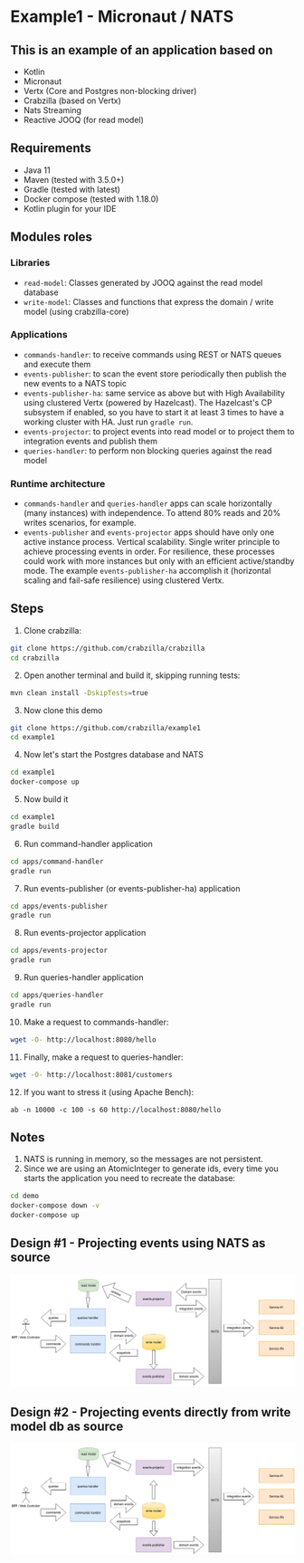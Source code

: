 # Example1 - Micronaut / NATS

## This is an example of an application based on

* Kotlin
* Micronaut
* Vertx (Core and Postgres non-blocking driver)
* Crabzilla (based on Vertx)
* Nats Streaming
* Reactive JOOQ (for read model)

## Requirements

* Java 11
* Maven (tested with 3.5.0+)
* Gradle (tested with latest)
* Docker compose (tested with 1.18.0)
* Kotlin plugin for your IDE

## Modules roles

### Libraries
* `read-model`: Classes generated by JOOQ against the read model database
* `write-model`: Classes and functions that express the domain / write model (using crabzilla-core)

### Applications
* `commands-handler`: to receive commands using REST or NATS queues and execute them
* `events-publisher`: to scan the event store periodically then publish the new events to a NATS topic
* `events-publisher-ha`: same service as above but with High Availability using clustered Vertx (powered by Hazelcast). The Hazelcast's CP subsystem if enabled, so you have to start it at least 3 times to have a working cluster with HA. Just run `gradle run`.
* `events-projector`: to project events into read model or to project them to integration events and publish them
* `queries-handler`: to perform non blocking queries against the read model

### Runtime architecture
* `commands-handler` and `queries-handler` apps can scale horizontally (many instances) with independence. To attend 80% reads and 20% writes scenarios, for example.
* `events-publisher` and `events-projector` apps should have only one active instance process. Vertical scalability. Single writer principle to achieve processing events in order. For resilience, these processes could work with more instances but only with an efficient active/standby mode. The example `events-publisher-ha` accomplish it (horizontal scaling and fail-safe resilience) using clustered Vertx.

## Steps

1. Clone crabzilla:

```bash
git clone https://github.com/crabzilla/crabzilla
cd crabzilla
```

2. Open another terminal and build it, skipping running tests:

```bash
mvn clean install -DskipTests=true
```

3. Now clone this demo

```bash
git clone https://github.com/crabzilla/example1
cd example1
```


4. Now let's start the Postgres database and NATS

```bash
cd example1
docker-compose up
```


5. Now build it

```bash
cd example1
gradle build
```

6. Run command-handler application

```bash
cd apps/command-handler
gradle run
```

7. Run events-publisher (or events-publisher-ha) application

```bash
cd apps/events-publisher
gradle run
```

8. Run events-projector application

```bash
cd apps/events-projector
gradle run
```

9. Run queries-handler application

```bash
cd apps/queries-handler
gradle run
```

10. Make a request to commands-handler:

```bash
wget -O- http://localhost:8080/hello
```

11. Finally, make a request to queries-handler:

```bash
wget -O- http://localhost:8081/customers
```

12. If you want to stress it (using Apache Bench):

```
ab -n 10000 -c 100 -s 60 http://localhost:8080/hello
```

## Notes

1. NATS is running in memory, so the messages are not persistent.
2. Since we are using an AtomicInteger to generate ids, every time you starts the application you need to recreate the database:

```bash
cd demo
docker-compose down -v
docker-compose up
```

## Design #1 - Projecting events using NATS as source

![GitHub Logo](/cqrs-arch-nats.png)

## Design #2 - Projecting events directly from write model db as source

![GitHub Logo](/cqrs-arch-db.png)
